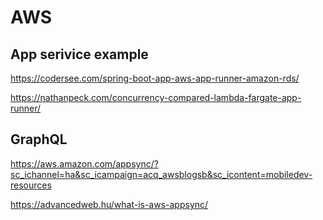 
# AWS 

## App serivice example

https://codersee.com/spring-boot-app-aws-app-runner-amazon-rds/

https://nathanpeck.com/concurrency-compared-lambda-fargate-app-runner/

## GraphQL

https://aws.amazon.com/appsync/?sc_ichannel=ha&sc_icampaign=acq_awsblogsb&sc_icontent=mobiledev-resources

https://advancedweb.hu/what-is-aws-appsync/

